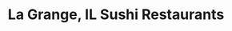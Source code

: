 ---
layout: city
title: La Grange, IL Sushi Restaurants
permalink: /illinois/la-grange/
stateAbbr: IL
stateName: Illinois
cityName: La Grange

---